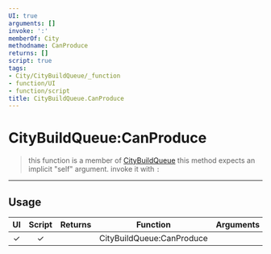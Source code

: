 ```yaml
---
UI: true
arguments: []
invoke: ':'
memberOf: City
methodname: CanProduce
returns: []
script: true
tags:
- City/CityBuildQueue/_function
- function/UI
- function/script
title: CityBuildQueue.CanProduce
---
```

# CityBuildQueue:CanProduce
> this function is a member of [CityBuildQueue](civ-6/lua/CityBuildQueue.md)
> this method expects an implicit "self" argument. invoke it with `:`
-----
## Usage
|  UI | Script | Returns | Function | Arguments |
|:---:|:------:|-------:|:--------:|:---------|
|✓|✓||CityBuildQueue:CanProduce||
